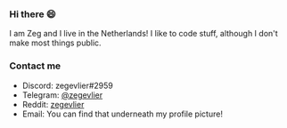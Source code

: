 ### Hi there 😄
I am Zeg and I live in the Netherlands! I like to code stuff, although I don't make most things public.

### Contact me

* Discord: zegevlier#2959
* Telegram: [@zegevlier](https://t.me/zegevlier)
* Reddit: [zegevlier](https://reddit.com/u/zegevlier)
* Email: You can find that underneath my profile picture!

